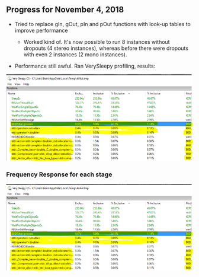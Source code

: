 ## Progress for November 4, 2018

* Tried to replace gIn, gOut, pIn and pOut functions with look-up tables to improve performance
    * Worked kind of. It's now possible to run 8 instances without dropouts (4 stereo instances), whereas before there were dropouts with even 2 instances (2 mono instances).

* Performance still awful. Ran VerySleepy profiling, results:

![ProfilingResults](progressNov04Benchmark.png)

### Frequency Response for each stage

![FreqResp](progressNov04Benchmark.png)
